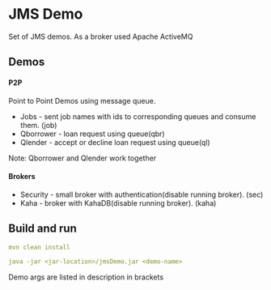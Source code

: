 # JMS Demo

Set of JMS demos. As a broker used Apache ActiveMQ

## Demos

#### P2P
Point to Point Demos using message queue.

- Jobs - sent job names with ids to corresponding queues and consume them. (job)
- Qborrower - loan request using  queue(qbr)
- Qlender - accept or decline loan request using  queue(ql)

Note: Qborrower and Qlender work together

#### Brokers

- Security - small broker with authentication(disable running broker). (sec)
- Kaha - broker with KahaDB(disable running broker). (kaha)

## Build and run

```yaml
mvn clean install

java -jar <jar-location>/jmsDemo.jar <demo-name>
```
Demo args are listed in description in brackets 
